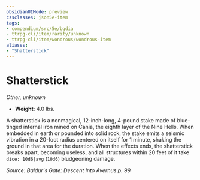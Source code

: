 ```yaml
---
obsidianUIMode: preview
cssclasses: json5e-item
tags:
- compendium/src/5e/bgdia
- ttrpg-cli/item/rarity/unknown
- ttrpg-cli/item/wondrous/wondrous-item
aliases: 
- "Shatterstick"
---
```

# Shatterstick
*Other, unknown*  

- **Weight**: 4.0 lbs.

A shatterstick is a nonmagical, 12-inch-long, 4-pound stake made of blue-tinged infernal iron mined on Cania, the eighth layer of the Nine Hells. When embedded in earth or pounded into solid rock, the stake emits a seismic vibration in a 20-foot radius centered on itself for 1 minute, shaking the ground in that area for the duration. When the effects ends, the shatterstick breaks apart, becoming useless, and all structures within 20 feet of it take `dice: 10d6|avg` (`10d6`) bludgeoning damage.

*Source: Baldur's Gate: Descent Into Avernus p. 99*